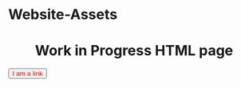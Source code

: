 # Website-Assets
<!DOCTYPE html>
<html>
  <body>
<h1 style="text-align:center" style="font-family:arial;"> Work in Progress HTML page
</h1>
<p> 
 <button>
  <a style="color:red; href="https://www.google.com" title="Do not click to open link, open in new tab with right click">
I am a link
</a>
</button>
</body>
</html>
